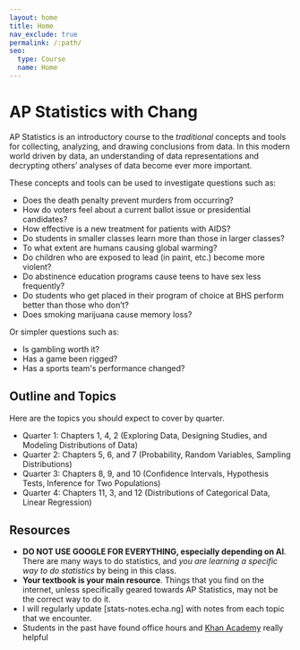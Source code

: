 ```yaml
---
layout: home
title: Home
nav_exclude: true
permalink: /:path/
seo:
  type: Course
  name: Home
---
```


# AP Statistics with Chang

AP Statistics is an introductory course to the *traditional* concepts and tools for collecting, analyzing, and drawing conclusions from data. In this modern world driven by data, an understanding of data representations and decrypting others’ analyses of data become ever more important.

These concepts and tools can be used to investigate questions such as:

- Does the death penalty prevent murders from occurring?
- How do voters feel about a current ballot issue or presidential candidates?
- How effective is a new treatment for patients with AIDS?
- Do students in smaller classes learn more than those in larger classes?
- To what extent are humans causing global warming?
- Do children who are exposed to lead (in paint, etc.) become more violent?
- Do abstinence education programs cause teens to have sex less frequently?
- Do students who get placed in their program of choice at BHS perform better than those who don’t?
- Does smoking marijuana cause memory loss?

Or simpler questions such as:

- Is gambling worth it?
- Has a game been rigged?
- Has a sports team's performance changed?

## Outline and Topics

Here are the topics you should expect to cover by quarter.

- Quarter 1: Chapters 1, 4, 2 (Exploring Data, Designing Studies, and Modeling Distributions of Data)
- Quarter 2: Chapters 5, 6, and 7 (Probability, Random Variables, Sampling Distributions)
- Quarter 3: Chapters 8, 9, and 10 (Confidence Intervals, Hypothesis Tests, Inference for Two Populations)
- Quarter 4: Chapters 11, 3, and 12 (Distributions of Categorical Data, Linear Regression)

## Resources

- **DO NOT USE GOOGLE FOR EVERYTHING, especially depending on AI**. There are many ways to do statistics, and *you are learning a specific way to do statistics* by being in this class.
- **Your textbook is your main resource**. Things that you find on the internet, unless specifically geared towards AP Statistics, may not be the correct way to do it.
- I will regularly update [stats-notes.echa.ng] with notes from each topic that we encounter.
- Students in the past have found office hours and [Khan Academy](https://www.khanacademy.org/math/ap-statistics?authuser=0) really helpful
